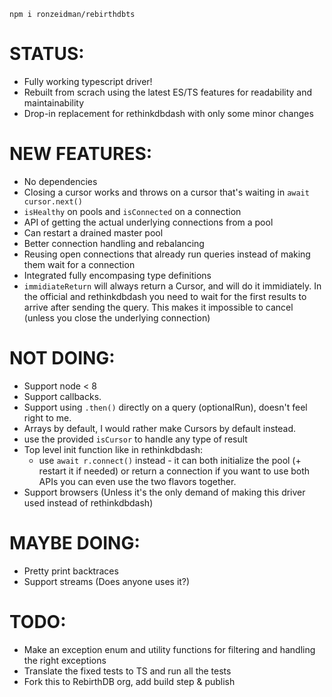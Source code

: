 `npm i ronzeidman/rebirthdbts`

# STATUS:

* Fully working typescript driver!
* Rebuilt from scrach using the latest ES/TS features for readability and maintainability
* Drop-in replacement for rethinkdbdash with only some minor changes

# NEW FEATURES:

* No dependencies
* Closing a cursor works and throws on a cursor that's waiting in `await cursor.next()`
* `isHealthy` on pools and `isConnected` on a connection
* API of getting the actual underlying connections from a pool
* Can restart a drained master pool
* Better connection handling and rebalancing
* Reusing open connections that already run queries instead of making them wait for a connection
* Integrated fully encompasing type definitions
* `immidiateReturn` will always return a Cursor, and will do it immidiately. In the official and rethinkdbdash you need to wait for the first results to arrive after sending the query. This makes it impossible to cancel (unless you close the underlying connection)

# NOT DOING:

* Support node < 8
* Support callbacks.
* Support using `.then()` directly on a query (optionalRun), doesn't feel right to me.
* Arrays by default, I would rather make Cursors by default instead.
* use the provided `isCursor` to handle any type of result
* Top level init function like in rethinkdbdash:
  * use `await r.connect()` instead - it can both initialize the pool (+ restart it if needed) or return a connection if you want to use both APIs you can even use the two flavors together.
* Support browsers (Unless it's the only demand of making this driver used instead of rethinkdbdash)

# MAYBE DOING:

* Pretty print backtraces
* Support streams (Does anyone uses it?)

# TODO:

* Make an exception enum and utility functions for filtering and handling the right exceptions
* Translate the fixed tests to TS and run all the tests
* Fork this to RebirthDB org, add build step & publish
